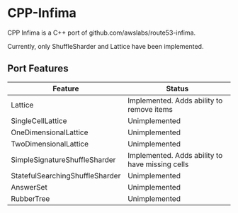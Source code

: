 # CPP-Infima

CPP Infima is a C++ port of github.com/awslabs/route53-infima.

Currently, only ShuffleSharder and Lattice have been implemented.

## Port Features

| Feature | Status |
| -- | -- |
| Lattice | Implemented. Adds ability to remove items |
| SingleCellLattice | Unimplemented |
| OneDimensionalLattice | Unimplemented |
| TwoDimensionalLattice | Unimplemented |
| SimpleSignatureShuffleSharder | Implemented. Adds ability to have missing cells |
| StatefulSearchingShuffleSharder | Unimplemented |
| AnswerSet | Unimplemented |
| RubberTree | Unimplemented |

